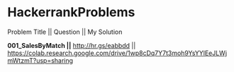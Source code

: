 # HackerrankProblems

Problem Title ||     Question   ||   My Solution

**001_SalesByMatch ||** http://hr.gs/eabbdd || https://colab.research.google.com/drive/1wp8cDq7Y7t3moh9YsYYlEeJLWjmWtzmT?usp=sharing
